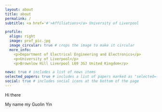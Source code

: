 ```yaml
---
layout: about
title: about
permalink: /
subtitle: <a href='#'>Affiliations</a> University of Liverpool

profile:
  align: right
  image: prof_pic.jpg
  image_circular: true # crops the image to make it circular
  more_info: 
    <p>Department of Electrical Engineering and Electronics</p>
    <p>University of Liverpool</p>
    <p>Brownlow Hill Liverpool L69 3GJ United Kingdom</p>

news: true # includes a list of news items
selected_papers: true # includes a list of papers marked as "selected={true}"
social: true # includes social icons at the bottom of the page
---
```


Hi there

My name my Guolin Yin
